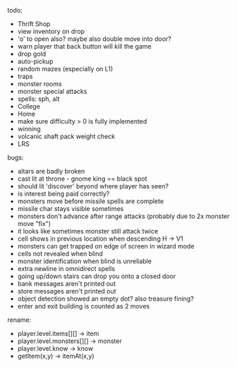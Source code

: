 todo:
- Thrift Shop
- view inventory on drop
- 'o' to open also? maybe also double move into door?
- warn player that back button will kill the game
- drop gold
- auto-pickup
- random mazes (especially on L1)
- traps
- monster rooms
- monster special attacks
- spells: sph, alt
- College
- Home
- make sure difficulty > 0 is fully implemented
- winning
- volcanic shaft pack weight check
- LRS

bugs:
- altars are badly broken
- cast lit at throne - gnome king == black spot
- should lit 'discover' beyond where player has seen?
- is interest being paid correctly?
- monsters move before missile spells are complete
- missile char stays visible sometimes
- monsters don't advance after range attacks (probably due to 2x monster move "fix")
- it looks like sometimes monster still attack twice
- cell shows in previous location when descending H -> V1
- monsters can get trapped on edge of screen in wizard mode
- cells not revealed when blind
- monster identification when blind is unreliable
- extra newline in omnidirect spells
- going up/down stairs can drop you onto a closed door
- bank messages aren't printed out
- store messages aren't printed out
- object detection showed an empty dot? also treasure fining?
- enter and exit building is counted as 2 moves

rename:
- player.level.items[][] -> item
- player.level.monsters[][] -> monster
- player.level.know -> know
- getItem(x,y) -> itemAt(x,y)
